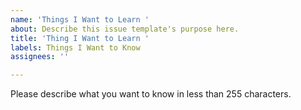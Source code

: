 ```yaml
---
name: 'Things I Want to Learn '
about: Describe this issue template's purpose here.
title: 'Thing I Want to Learn '
labels: Things I Want to Know
assignees: ''

---
```


Please describe what you want to know in less than 255 characters.
